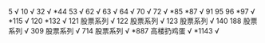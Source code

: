 5  √
10 √
32 √
*44
53 √
62 √
63 √
64 √
70 √
72 √
*85
*87 √
91
95
96
*97 √
*115 √
120 
*132 √
121 股票系列 √
122 股票系列 √
123 股票系列 √
140
188 股票系列 √
309 股票系列 √
714 股票系列 √
*887 高楼扔鸡蛋 √
*1143 √
